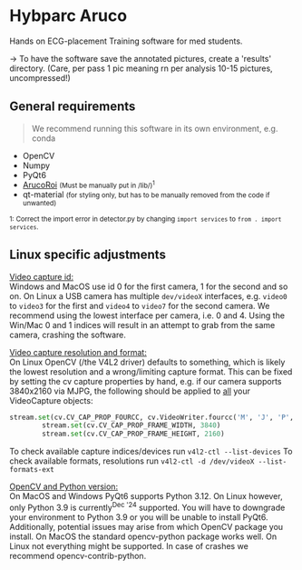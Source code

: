 Hybparc Aruco
==============

Hands on ECG-placement Training software for med students.

-> To have the software save the annotated pictures, create a 'results' directory. (Care, per pass 1 pic meaning rn per analysis 10-15 pictures, uncompressed!)

General requirements
--------------------

> We recommend running this software in its own environment, e.g. conda
- OpenCV
- Numpy
- PyQt6
- [ArucoRoi](https://GitHub.com/LeLoomi/ArucoRoi) <small>(Must be manually put in /lib/)<sup>1</sup></small>
- qt-material <small>(for styling only, but has to be manually removed from the code if unwanted)</small>

<small>1: Correct the import error in detector.py by changing `import services` to `from . import services`.</small>

Linux specific adjustments
--------------------------

<u>Video capture id:</u><br>
Windows and MacOS use id 0 for the first camera, 1 for the second and so on. On Linux a USB camera has multiple `dev/videoX` interfaces, e.g. `video0` to `video3` for the first and `video4` to `video7` for the second camera. We recommend using the lowest interface per camera, i.e. 0 and 4. Using the Win/Mac 0 and 1 indices will result in an attempt to grab from the same camera, crashing the software.

<u>Video capture resolution and format:</u><br>
On Linux OpenCV (/the V4L2 driver) defaults to something, which is likely the lowest resolution and a wrong/limiting capture format. This can be fixed by setting the cv capture properties by hand, e.g. if our camera supports 3840x2160 via MJPG, the following should be applied to <u>all</u> your VideoCapture objects:
```` Python
stream.set(cv.CV_CAP_PROP_FOURCC, cv.VideoWriter.fourcc('M', 'J', 'P', 'G'))
        stream.set(cv.CV_CAP_PROP_FRAME_WIDTH, 3840)
        stream.set(cv.CV_CAP_PROP_FRAME_HEIGHT, 2160)
````
To check available capture indices/devices run `v4l2-ctl --list-devices`
To check available formats, resolutions run `v4l2-ctl -d /dev/videoX --list-formats-ext`

<u>OpenCV and Python version:</u><br>
On MacOS and Windows PyQt6 supports Python 3.12. On Linux however, only Python 3.9 is currently<sup>Dec '24</sup> supported. You will have to downgrade your environment to Python 3.9 or you will be unable to install PyQt6.
<br>Additionally, potential issues may arise from which OpenCV package you install. On MacOS the standard opencv-python package works well. On Linux not everything might be supported. In case of crashes we recommend opencv-contrib-python.
